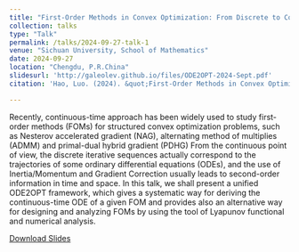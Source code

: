 ```yaml
---
title: "First-Order Methods in Convex Optimization: From Discrete to Continuous and Vice-versa"
collection: talks
type: "Talk"
permalink: /talks/2024-09-27-talk-1
venue: "Sichuan University, School of Mathematics"
date: 2024-09-27
location: "Chengdu, P.R.China"
slidesurl: 'http://galeolev.github.io/files/ODE2OPT-2024-Sept.pdf'
citation: 'Hao, Luo. (2024). &quot;First-Order Methods in Convex Optimization: From Discrete to Continuous and Vice-versa &quot; <i>Technical Report</i>.'

---
```


Recently, continuous-time approach has been widely used to study first-order methods (FOMs) for structured convex optimization problems, such as Nesterov accelerated gradient (NAG), alternating method of multiplies (ADMM) and primal-dual hybrid gradient (PDHG) From the continuous point of view, the discrete iterative sequences actually correspond to the trajectories of some ordinary differential equations (ODEs), and the use of Inertia/Momentum and Gradient Correction usually leads to second-order information in time and space. In this talk, we shall present a unified ODE2OPT framework, which gives a systematic way for deriving the continuous-time ODE of a given FOM and provides also an alternative way for designing and analyzing FOMs by using the tool of Lyapunov functional and numerical analysis. 

[Download Slides](http://galeolev.github.io/files/ODE2OPT-2024-Sept.pdf)
